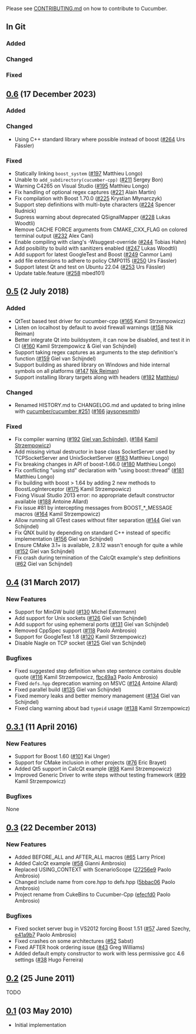 Please see [CONTRIBUTING.md](https://github.com/cucumber/cucumber/blob/main/CONTRIBUTING.md) on how to contribute to Cucumber.

## In Git

### Added

### Changed

### Fixed

## [0.6](https://github.com/cucumber/cucumber-cpp/compare/v0.5...v0.6) (17 December 2023)

### Added

### Changed

* Using C++ standard library where possible instead of boost ([#264](https://github.com/cucumber/cucumber-cpp/pull/264) Urs Fässler)

### Fixed

* Statically linking `boost_system` ([#197](https://github.com/cucumber/cucumber-cpp/pull/197) Matthieu Longo)
* Unable to `add_subdirectory(cucumber-cpp)` ([#211](https://github.com/cucumber/cucumber-cpp/pull/211) Sergey Bon)
* Warning C4265 on Visual Studio ([#195](https://github.com/cucumber/cucumber-cpp/pull/195) Matthieu Longo)
* Fix handling of optional regex captures ([#221](https://github.com/cucumber/cucumber-cpp/pull/221) Alain Martin)
* Fix compilation with Boost 1.70.0 ([#225](https://github.com/cucumber/cucumber-cpp/pull/225) Krystian Młynarczyk)
* Support step definitions with multi-byte characters ([#224](https://github.com/cucumber/cucumber-cpp/pull/224) Spencer Rudnick)
* Supress warning about deprecated QSignalMapper ([#228](https://github.com/cucumber/cucumber-cpp/pull/228) Lukas Woodtli)
* Remove CACHE FORCE arguments from CMAKE_CXX_FLAG on colored terminal output ([#232](https://github.com/cucumber/cucumber-cpp/pull/232)  Alex Cani)
* Enable compiling with clang's -Wsuggest-override ([#244](https://github.com/cucumber/cucumber-cpp/pull/244) Tobias Hahn)
* Add posibility to build with sanitizers enabled ([#247](https://github.com/cucumber/cucumber-cpp/pull/247) Lukas Woodtli)
* Add support for latest GoogleTest and Boost ([#249](https://github.com/cucumber/cucumber-cpp/pull/249) Canmor Lam)
* add file extensions to adhere to policy CMP0115 ([#250](https://github.com/cucumber/cucumber-cpp/pull/250) Urs Fässler)
* Support latest Qt and test on Ubuntu 22.04 ([#253](https://github.com/cucumber/cucumber-cpp/pull/253) Urs Fässler)
* Update table.feature ([#258](https://github.com/cucumber/cucumber-cpp/pull/258) mbed101)

## [0.5](https://github.com/cucumber/cucumber-cpp/compare/v0.4...v0.5) (2 July 2018)

### Added

* QtTest based test driver for cucumber-cpp ([#165](https://github.com/cucumber/cucumber-cpp/pull/165) Kamil Strzempowicz)
* Listen on localhost by default to avoid firewall warnings ([#158](https://github.com/cucumber/cucumber-cpp/pull/158) Nik Reiman)
* Better integrate Qt into buildsystem, it can now be disabled, and test it in CI ([#160](https://github.com/cucumber/cucumber-cpp/pull/160) Kamil Strzempowicz & Giel van Schijndel)
* Support taking regex captures as arguments to the step definition's function ([#159](https://github.com/cucumber/cucumber-cpp/pull/159) Giel van Schijndel)
* Support building as shared library on Windows and hide internal symbols on all platforms ([#147](https://github.com/cucumber/cucumber-cpp/pull/147) [Nik Reiman](https://github.com/nre-ableton))
* Support installing library targets along with headers ([#182](https://github.com/cucumber/cucumber-cpp/pull/182) [Matthieu](https://github.com/matlo607))

### Changed

* Renamed HISTORY.md to CHANGELOG.md and updated to bring inline with [cucumber/cucumber #251](https://github.com/cucumber/cucumber/issues/251) ([#166](https://github.com/cucumber/cucumber-cpp/pull/166) [jaysonesmith](https://github.com/jaysonesmith))

### Fixed

* Fix compiler warning ([#192](https://github.com/cucumber/cucumber-cpp/issues/192) [Giel van Schijndel](https://github.com/muggenhor)), ([#184](https://github.com/cucumber/cucumber-cpp/pull/184) [Kamil Strzempowicz](https://github.com/konserw))
* Add missing virtual destructor in base class SocketServer used by TCPSocketServer and UnixSocketServer ([#183](https://github.com/cucumber/cucumber-cpp/pull/183) Matthieu Longo)
* Fix breaking changes in API of boost-1.66.0 ([#180](https://github.com/cucumber/cucumber-cpp/pull/180)  Matthieu Longo)
* Fix conflicting "using std" declaration with "using boost::thread" ([#181](https://github.com/cucumber/cucumber-cpp/pull/181)  Matthieu Longo)
* Fix building with boost > 1.64 by adding 2 new methods to BoostLogInterceptor ([#175](https://github.com/cucumber/cucumber-cpp/pull/175) Kamil Strzempowicz)
* Fixing Visual Studio 2013 error: no appropriate default constructor available ([#188](https://github.com/cucumber/cucumber-cpp/pull/188) Antoine Allard)
* Fix issue #81 by intercepting messages from BOOST_*_MESSAGE macros ([#164](https://github.com/cucumber/cucumber-cpp/pull/164) Kamil Strzempowicz)
* Allow running all GTest cases without filter separation ([#144](https://github.com/cucumber/cucumber-cpp/pull/144) Giel van Schijndel)
* Fix QNX build by depending on standard C++ instead of specific implementation ([#156](https://github.com/cucumber/cucumber-cpp/issues/156) Giel van Schijndel)
* Ensure CMake 3.1+ is available, 2.8.12 wasn't enough for quite a while ([#152](https://github.com/cucumber/cucumber-cpp/pull/152) Giel van Schijndel)
* Fix crash during termination of the CalcQt example's step definitions ([#62](https://github.com/cucumber/cucumber-cpp/issues/62) Giel van Schijndel)

## [0.4](https://github.com/cucumber/cucumber-cpp/compare/v0.3.1...v0.4) (31 March 2017)

### New Features

* Support for MinGW build ([#130](https://github.com/cucumber/cucumber-cpp/pull/130) Michel Estermann)
* Add support for Unix sockets ([#126](https://github.com/cucumber/cucumber-cpp/pull/126) Giel van Schijndel)
* Add support for using ephemeral ports ([#131](https://github.com/cucumber/cucumber-cpp/pull/131) Giel van Schijndel)
* Removed CppSpec support ([#118](https://github.com/cucumber/cucumber-cpp/pull/118) Paolo Ambrosio)
* Support for GoogleTest 1.8 ([#120](https://github.com/cucumber/cucumber-cpp/pull/120) Kamil Strzempowicz)
* Disable Nagle on TCP socket ([#125](https://github.com/cucumber/cucumber-cpp/pull/125) Giel van Schijndel)

### Bugfixes

* Fixed suggested step definition when step sentence contains double quote ([#116](https://github.com/cucumber/cucumber-cpp/issues/116) Kamil Strzempowicz, [fbc49a3](https://github.com/cucumber/cucumber-cpp/commit/fbc49a34e12a0b9b2a6e121d97ba1ad8f46dce8f) Paolo Ambrosio)
* Fixed `defs.hpp` deprecation warning on MSVC ([#124](https://github.com/cucumber/cucumber-cpp/pull/124) Antoine Allard)
* Fixed parallel build ([#135](https://github.com/cucumber/cucumber-cpp/pull/135) Giel van Schijndel)
* Fixed memory leaks and better memory management ([#134](https://github.com/cucumber/cucumber-cpp/pull/134) Giel van Schijndel)
* Fixed clang warning about bad `typeid` usage ([#138](https://github.com/cucumber/cucumber-cpp/pull/138) Kamil Strzempowicz)

## [0.3.1](https://github.com/cucumber/cucumber-cpp/compare/v0.3...v0.3.1) (11 April 2016)

### New Features

* Support for Boost 1.60 ([#101](https://github.com/cucumber/cucumber-cpp/pull/101) Kai Unger)
* Support for CMake inclusion in other projects ([#76](https://github.com/cucumber/cucumber-cpp/pull/76) Eric Brayet)
* Added Qt5 support in CalcQt example ([#98](https://github.com/cucumber/cucumber-cpp/pull/98) Kamil Strzempowicz)
* Improved Generic Driver to write steps without testing framework ([#99](https://github.com/cucumber/cucumber-cpp/pull/99) Kamil Strzempowicz)

### Bugfixes

None

## [0.3](https://github.com/cucumber/cucumber-cpp/compare/v0.2...v0.3) (22 December 2013)

### New Features

* Added BEFORE_ALL and AFTER_ALL macros ([#65](https://github.com/cucumber/cucumber-cpp/pull/65) Larry Price)
* Added CalcQt example ([#58](https://github.com/cucumber/cucumber-cpp/pull/58) Gianni Ambrosio)
* Replaced USING_CONTEXT with ScenarioScope<T> ([27256e9](https://github.com/cucumber/cucumber-cpp/commit/27256e932c75e9d4d57d4839042317e6a04cfe46) Paolo Ambrosio)
* Changed include name from core.hpp to defs.hpp ([5bbac06](https://github.com/cucumber/cucumber-cpp/commit/5bbac062e19dcf9de2761f4ded115aa7212c14d7) Paolo Ambrosio)
* Project rename from CukeBins to Cucumber-Cpp ([efecfd0](https://github.com/cucumber/cucumber-cpp/commit/efecfd0813efa1b6d406c2fd0cd03d8a84bed3ff) Paolo Ambrosio)

### Bugfixes

* Fixed socket server bug in VS2012 forcing Boost 1.51 ([#57](https://github.com/cucumber/cucumber-cpp/pull/57) Jared Szechy, [e41a9b7](https://github.com/cucumber/cucumber-cpp/commit/e681c5028a756d8f711574a86e84ca8b98333d5c) Paolo Ambrosio)
* Fixed crashes on some architectures ([#52](https://github.com/cucumber/cucumber-cpp/pull/52) Sabst)
* Fixed AFTER hook ordering issue ([#43](https://github.com/cucumber/cucumber-cpp/pull/43) Greg Williams)
* Added default empty constructor to work with less permissive gcc 4.6 settings ([#38](https://github.com/cucumber/cucumber-cpp/pull/38) Hugo Ferreira)


## [0.2](https://github.com/cucumber/cucumber-cpp/compare/v0.1...v0.2) (25 June 2011)

TODO


## [0.1](https://github.com/cucumber/cucumber-cpp/commits/v0.1) (03 May 2010)

* Initial implementation

